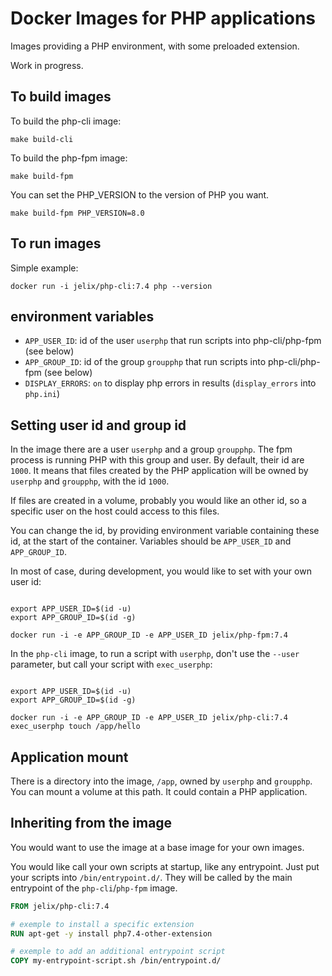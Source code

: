 Docker Images for PHP applications
==================================

Images providing a PHP environment, with some preloaded extension. 

Work in progress.

To build images
---------------

To build the php-cli image:

```
make build-cli
```

To build the php-fpm image:

```
make build-fpm
```

You can set the PHP_VERSION to the version of PHP you want.

```
make build-fpm PHP_VERSION=8.0
```

To run images
-------------

Simple example:

```
docker run -i jelix/php-cli:7.4 php --version
```

environment variables
---------------------

- `APP_USER_ID`: id of the user `userphp` that run scripts into php-cli/php-fpm (see below)
- `APP_GROUP_ID`: id of the group `groupphp` that run scripts into php-cli/php-fpm (see below)
- `DISPLAY_ERRORS`: `on` to display php errors in results (`display_errors` into `php.ini`)


Setting user id and group id
----------------------------

In the image there are a user `userphp` and a group `groupphp`. The fpm process
is running PHP with this group and user. By default, their id are `1000`.
It means that files created by the PHP application will be owned by `userphp` and `groupphp`,
with the id `1000`.

If files are created in a volume, probably you would like an other id, so
a specific user on the host could access to this files.

You can change the id, by providing environment variable containing these id,
at the start of the container. Variables should be `APP_USER_ID` and `APP_GROUP_ID`.

In most of case, during development, you would like to set with your own user id:

```

export APP_USER_ID=$(id -u)
export APP_GROUP_ID=$(id -g)

docker run -i -e APP_GROUP_ID -e APP_USER_ID jelix/php-fpm:7.4
```

In the `php-cli` image, to run a script with `userphp`, don't use the `--user`
parameter, but call your script with `exec_userphp`:

```

export APP_USER_ID=$(id -u)
export APP_GROUP_ID=$(id -g)

docker run -i -e APP_GROUP_ID -e APP_USER_ID jelix/php-cli:7.4 exec_userphp touch /app/hello
```

Application mount
-----------------

There is a directory into the image, `/app`, owned by `userphp` and `groupphp`.
You can mount a volume at this path. It could contain a PHP application.



Inheriting from the image
-------------------------

You would want to use the image at a base image for your own images.

You would like call your own scripts at startup, like any entrypoint.
Just put your scripts into `/bin/entrypoint.d/`. They will be called by
the main entrypoint of the `php-cli`/`php-fpm` image.

```dockerfile
FROM jelix/php-cli:7.4

# exemple to install a specific extension
RUN apt-get -y install php7.4-other-extension

# exemple to add an additional entrypoint script
COPY my-entrypoint-script.sh /bin/entrypoint.d/

```



